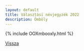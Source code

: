 ```yaml
---
layout: default
title: Választási névjegyzék 2022
description: Ömböly
---
```


{% include OOXmbooxly.html %}

[Vissza](./)